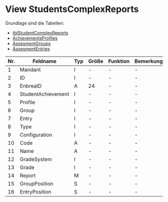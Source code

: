 # View StudentsComplexReports

Grundlage sind die Tabellen:

* [tblStudentComplexReports](https://doc.magellan6-datenstruktur.stueber.de/tabellen/tblStudentComplexReports.html)
* [AchievementsProfiles](https://doc.magellan6-datenstruktur.stueber.de/tabellen/AchievementProfiles.html)
* [AssesmentGroups](https://doc.magellan6-datenstruktur.stueber.de/tabellen/AssessmentGroups.html)
* [AssesmentEntries](https://doc.magellan6-datenstruktur.stueber.de/tabellen/AssessmentEntries.html)


Nr.|Feldname|Typ|Größe|Funktion|Bemerkung
--|--|--|--|--|--
1|Mandant|I|-|-|-
2|ID|I|-|-|-
3|EnbreaID|A|24|-|-
4|StudentAchievement|I|-|-|-
5|Profile|I|-|-|-
6|Group|I|-|-|-
7|Entry|I|-|-|-
8|Type|I|-|-|-
9|Configuration|I|-|-|-
10|Code|A|-|-|-
11|Name|A|-|-|-
12|GradeSystem|I|-|-|-
13|Grade|I|-|-|-
14|Report|M|-|-|-
15|GroupPosition|S|-|-|-
16|EntryPosition|S|-|-|-
